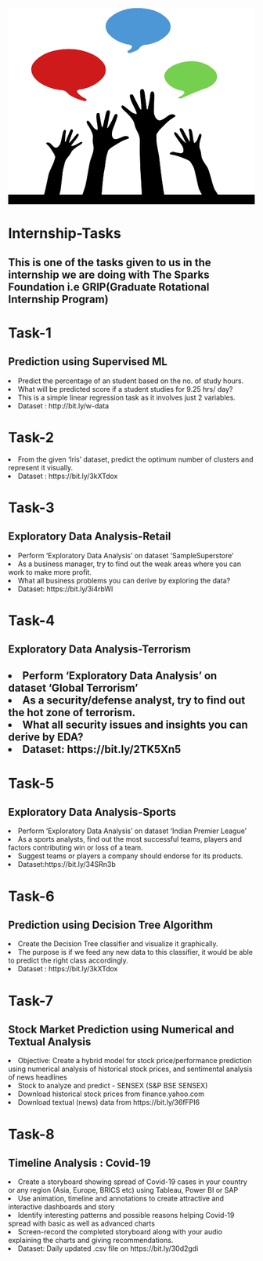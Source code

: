 <img src="https://github.com/SAN-JOY-PAUL/The-Spark-Foundation-Internship/blob/main/logo.png" width="1200" height="400">
<h1>Internship-Tasks</h1>
<h2>This is one of the tasks given to us in the internship we are doing with The Sparks Foundation i.e GRIP(Graduate Rotational Internship Program)</h2>

<h1>Task-1</h1>
<h2>Prediction using Supervised ML</h2>
<lr><li>Predict the percentage of an student based on the no. of study hours.</li>
<li>What will be predicted score if a student studies for 9.25 hrs/ day?</li>
<li>This is a simple linear regression task as it involves just 2 variables.</li>
<li>Dataset : http://bit.ly/w-data</li><lr>

<h1>Task-2</h1>
<h2Prediction using Unsupervised ML</h2>
<lr><li>From the given ‘Iris’ dataset, predict the optimum number of clusters and represent it visually.</li>
<li>Dataset : https://bit.ly/3kXTdox </li><lr>

<h1>Task-3</h1>
<h2>Exploratory Data Analysis-Retail</h2>
<lr><li>Perform ‘Exploratory Data Analysis’ on dataset ‘SampleSuperstore’</li>
<li>As a business manager, try to find out the weak areas where you can work to make more profit.</li>
<li>What all business problems you can derive by exploring the data?</li>
<li>Dataset: https://bit.ly/3i4rbWl </li></lr>

<h1>Task-4</h1>
<h2>Exploratory Data Analysis-Terrorism<h2>
<lr><li>Perform ‘Exploratory Data Analysis’ on dataset ‘Global Terrorism’</li>
<li>As a security/defense analyst, try to find out the hot zone of terrorism.</li>
<li>What all security issues and insights you can derive by EDA?</li>
<li>Dataset: https://bit.ly/2TK5Xn5 </li></lr>

<h1>Task-5</h1>
<h2>Exploratory Data Analysis-Sports</h2>
<lr><li>Perform ‘Exploratory Data Analysis’ on dataset ‘Indian Premier League’</li>
<li>As a sports analysts, find out the most successful teams, players and factors contributing win or loss of a team.</li>
<li>Suggest teams or players a company should endorse for its products.</li>
<li>Dataset:https://bit.ly/34SRn3b </li></lr>

<h1>Task-6</h1>
<h2>Prediction using Decision Tree Algorithm</h2>
<lr><li>Create the Decision Tree classifier and visualize it graphically.</li>
<li>The purpose is if we feed any new data to this classifier, it would be able to predict the right class accordingly.</li>
<li>Dataset : https://bit.ly/3kXTdox </li></lr>

<h1>Task-7</li>
<h2>Stock Market Prediction using Numerical and Textual Analysis</h2>
<lr><li>Objective: Create a hybrid model for stock price/performance prediction using numerical analysis of historical stock prices, and sentimental analysis of news headlines</li>
<li>Stock to analyze and predict - SENSEX (S&P BSE SENSEX)</li>
<li>Download historical stock prices from finance.yahoo.com</li>
<li>Download textual (news) data from https://bit.ly/36fFPI6</li></lr>

<h1>Task-8</h1>
<h2>Timeline Analysis : Covid-19</h2>
<lr><li>Create a storyboard showing spread of Covid-19 cases in your country or any region (Asia, Europe, BRICS etc) using Tableau, Power BI or SAP</li>
<li>Use animation, timeline and annotations to create attractive and interactive dashboards and story</li>
<li>Identify interesting patterns and possible reasons helping Covid-19 spread with basic as well as advanced charts</li>
<li>Screen-record the completed storyboard along with your audio explaining the charts and giving recommendations.</li>
<li>Dataset: Daily updated .csv file on https://bit.ly/30d2gdi </li></lr>
